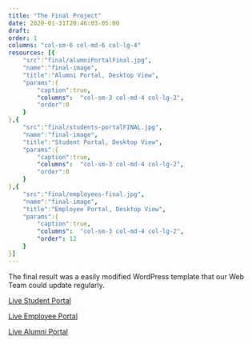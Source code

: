 ```yaml
---
title: "The Final Project"
date: 2020-01-31T20:46:03-05:00
draft: 
order: 1
columns: "col-sm-6 col-md-6 col-lg-4"
resources: [{
    "src":"final/alumniPortalFinal.jpg",
    "name":"final-image",
    "title":"Alumni Portal, Desktop View",
    "params":{
        "caption":true,
        "columns":  "col-sm-3 col-md-4 col-lg-2",
        "order":0
    }
},{
    "src":"final/students-portalFINAL.jpg",
    "name":"final-image",
    "title":"Student Portal, Desktop View",
    "params":{
        "caption":true,
        "columns":  "col-sm-3 col-md-4 col-lg-2",
        "order":0
    }
},{
    "src":"final/employees-final.jpg",
    "name":"final-image",
    "title":"Employee Portal, Desktop View",
    "params":{
        "caption":true,
        "columns":  "col-sm-3 col-md-4 col-lg-2",
        "order": 12
    }
}]
---
```

The final result was a easily modified WordPress template that our Web Team could update regularly.

[Live Student Portal](http://students.dixie.edu)

[Live Employee Portal](http://employees.dixie.edu)

[Live Alumni Portal](http://alumni.dixie.edu)